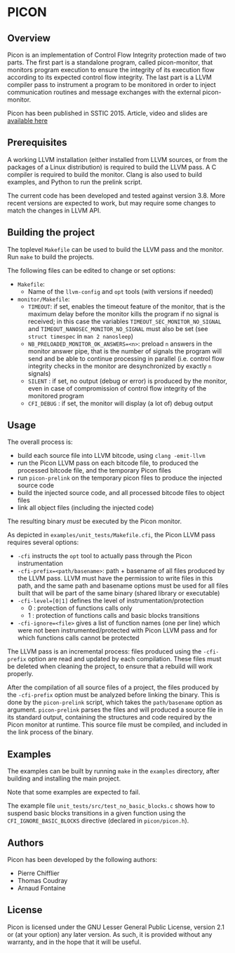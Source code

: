 # PICON

## Overview

Picon is an implementation of Control Flow Integrity protection made
of two parts. The first part is a standalone program, called
picon-monitor, that monitors program execution to ensure the integrity
of its execution flow according to its expected control flow
integrity. The last part is a LLVM compiler pass to instrument a
program to be monitored in order to inject communication routines and
message exchanges with the external picon-monitor.

Picon has been published in SSTIC 2015. Article, video and slides are
[available here](https://www.sstic.org/2015/presentation/control_flow_integrity_on_llvm_ir/)

## Prerequisites

A working LLVM installation (either installed from LLVM sources, or
from the packages of a Linux distribution) is required to build the
LLVM pass.  A C compiler is required to build the monitor.  Clang is
also used to build examples, and Python to run the prelink script.

The current code has been developed and tested against
version 3.8. More recent versions are expected to work, but may
require some changes to match the changes in LLVM API.

## Building the project

The toplevel `Makefile` can be used to build the LLVM pass and the
monitor.  Run `make` to build the projects.

The following files can be edited to change or set options:

* `Makefile`:
    * Name of the `llvm-config` and `opt` tools (with versions if
      needed)
* `monitor/Makefile`:
    * `TIMEOUT`: if set, enables the timeout feature of the monitor,
      that is the maximum delay before the monitor kills the program
      if no signal is received; in this case the variables
      `TIMEOUT_SEC_MONITOR_NO_SIGNAL` and
      `TIMEOUT_NANOSEC_MONITOR_NO_SIGNAL` must also be set (see
      `struct timespec` in `man 2 nanosleep`)
    * `NB_PRELOADED_MONITOR_OK_ANSWERS=<n>`: preload `n` answers in
      the monitor answer pipe, that is the number of signals the
      program will send and be able to continue processing in parallel
      (i.e. control flow integrity checks in the monitor are
      desynchronized by exactly `n` signals)
    * `SILENT` : if set, no output (debug or error) is produced by the
      monitor, even in case of compromission of control flow integrity
      of the monitored program
    * `CFI_DEBUG` : if set, the monitor will display (a lot of) debug
      output

## Usage

The overall process is:

* build each source file into LLVM bitcode, using `clang -emit-llvm`
* run the Picon LLVM pass on each bitcode file, to produced the
  processed bitcode file, and the temporary Picon files
* run `picon-prelink` on the temporary picon files to produce the
  injected source code
* build the injected source code, and all processed bitcode files to
  object files
* link all object files (including the injected code)

The resulting binary *must* be executed by the Picon monitor.

As depicted in `examples/unit_tests/Makefile.cfi`, the Picon LLVM pass
requires several options:

* `-cfi` instructs the `opt` tool to actually pass through the Picon
  instrumentation
* `-cfi-prefix=<path/basename>`: path + basename of all files produced
  by the LLVM pass. LLVM must have the permission to write files in this
  path, and the same path and basename options must be used for all
  files built that will be part of the same binary (shared library or
  executable)
* `-cfi-level=[0|1]` defines the level of instrumentation/protection
    * 0 : protection of functions calls only
    * 1 : protection of functions calls and basic blocks transitions
* `-cfi-ignore=<file>` gives a list of function names (one per line)
  which were not been instrumented/protected with Picon LLVM pass and
  for which functions calls cannot be protected

The LLVM pass is an incremental process: files produced using the
`-cfi-prefix` option are read and updated by each compilation. These
files must be deleted when cleaning the project, to ensure that a
rebuild will work properly.

After the compilation of all source files of a project, the files
produced by the `-cfi-prefix` option must be analyzed before linking the
binary. This is done by the `picon-prelink` script, which takes the
`path/basename` option as argument.
`picon-prelink` parses the files and will produced a source file in its
standard output, containing the structures and code required by the
Picon monitor at runtime. This source file must be compiled, and
included in the link process of the binary.


## Examples

The examples can be built by running `make` in the `examples`
directory, after building and installing the main project.

Note that some examples are expected to fail.

The example file `unit_tests/src/test_no_basic_blocks.c` shows how to
suspend basic blocks transitions in a given function using the
`CFI_IGNORE_BASIC_BLOCKS` directive (declared in `picon/picon.h`).

## Authors

Picon has been developed by the following authors:

* Pierre Chifflier
* Thomas Coudray
* Arnaud Fontaine

## License

Picon is licensed under the GNU Lesser General Public License,
version 2.1 or (at your option) any later version. As such, it is
provided without any warranty, and in the hope that it will be useful.

